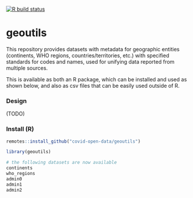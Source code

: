 <!-- badges: start -->
[![R build status](https://github.com/covid-open-data/geoutils/workflows/R-CMD-check/badge.svg)](https://github.com/covid-open-data/geoutils/actions)
<!-- badges: end -->

# geoutils

This repository provides datasets with metadata for geographic entities (continents, WHO regions, countries/territories, etc.) with specified standards for codes and names, used for unifying data reported from multiple sources.

This is available as both an R package, which can be installed and used as shown below, and also as csv files that can be easily used outside of R.

### Design

(TODO)

### Install (R)

```r
remotes::install_github("covid-open-data/geoutils")
```

```r
library(geoutils)

# the following datasets are now available
continents
who_regions
admin0
admin1
admin2
```

